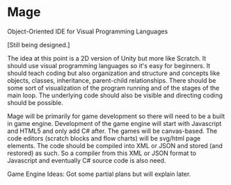 # Mage
Object-Oriented IDE for Visual Programming Languages 

[Still being designed.] 

The idea at this point is a 2D version of Unity but more like Scratch. It should use visual programming languages so it's easy for beginners. It should teach coding but also organization and structure and concepts like objects, classes, inheritance, parent-child relationships. There should be some sort of visualization of the program running and of the stages of the main loop. The underlying code should also be visible and directing coding should be possible.

Mage will be primarily for game development so there will need to be a built in game engine. Development of the game engine will start with Javascript and HTML5 and only add C# after. The games will be canvas-based. The code editors (scratch blocks and flow charts) will be svg/html page elements. The code should be compiled into XML or JSON and stored (and restored) as such. So a compiler from this XML or JSON format to Javascript and eventually C# source code is also need.

Game Engine Ideas: Got some partial plans but will explain later.
